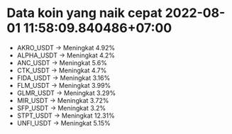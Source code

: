 # Data koin yang naik cepat 2022-08-01 11:58:09.840486+07:00

* AKRO_USDT -> Meningkat 4.92%
* ALPHA_USDT -> Meningkat 4.2%
* ANC_USDT -> Meningkat 5.6%
* CTK_USDT -> Meningkat 4.7%
* FIDA_USDT -> Meningkat 3.16%
* FLM_USDT -> Meningkat 3.99%
* GLMR_USDT -> Meningkat 3.29%
* MIR_USDT -> Meningkat 3.72%
* SFP_USDT -> Meningkat 3.2%
* STPT_USDT -> Meningkat 12.31%
* UNFI_USDT -> Meningkat 5.15%
